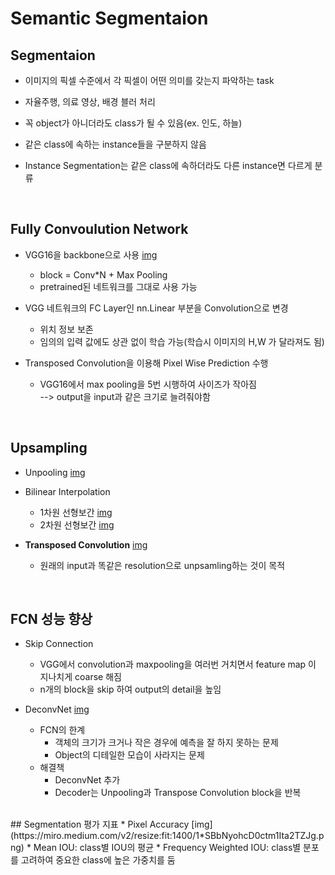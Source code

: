 # __Semantic Segmentaion__

## __Segmentaion__
 * 이미지의 픽셀 수준에서 각 픽셀이 어떤 의미를 갖는지 파악하는 task     
 * 자율주행, 의료 영상, 배경 블러 처리
 * 꼭 object가 아니더라도 class가 될 수 있음(ex. 인도, 하늘)     
 * 같은 class에 속하는 instance들을 구분하지 않음        
 * Instance Segmentation는 같은 class에 속하더라도 다른 instance면 다르게 분류       

    </br>

 ## __Fully Convoulution Network__ 
 * VGG16을 backbone으로 사용   [img](image.png)  
   * block = Conv*N + Max Pooling    
   * pretrained된 네트워크를 그대로 사용 가능   

 * VGG 네트워크의 FC Layer인 nn.Linear 부분을 Convolution으로 변경     
   * 위치 정보 보존
   * 임의의 입력 값에도 상관 없이 학습 가능(학습시 이미지의 H,W 가 달라져도 됨)       
      
 * Transposed Convolution을 이용해 Pixel Wise Prediction 수행
   * VGG16에서 max pooling을 5번 시행하여 사이즈가 작아짐   
     --> output을 input과 같은 크기로 늘려줘야함   
    
</br>

## __Upsampling__

* Unpooling [img](image-1.png)    

* Bilinear Interpolation
  * 1차원 선형보간 [img](image-2.png)  
  * 2차원 선형보간 [img](image-3.png)    

* __Transposed Convolution__  [img](https://docs-assets.developer.apple.com/published/42f58a063f/rendered2x-1591868569.png)
  * 원래의 input과 똑같은 resolution으로 unpsamling하는 것이 목적     

</br>   
   
## __FCN 성능 향상__
* Skip Connection  
  * VGG에서 convolution과 maxpooling을 여러번 거치면서 feature map 이 지나치게 coarse 해짐   
  * n개의 block을 skip 하여 output의 detail을 높임   



* DeconvNet [img](https://epos.myesr.org/posterimage/esr/ecr2020/154362/media/846024)
    * FCN의 한계   
      * 객체의 크기가 크거나 작은 경우에 예측을 잘 하지 못하는 문제
      * Object의 디테일한 모습이 사라지는 문제
    * 해결책 
      * DeconvNet 추가
      * Decoder는 Unpooling과 Transpose Convolution block을 반복    
</br>  
## Segmentation 평가 지표   
   * Pixel Accuracy [img](https://miro.medium.com/v2/resize:fit:1400/1*SBbNyohcD0ctm1Ita2TZJg.png)
   * Mean IOU: class별 IOU의 평균 
   * Frequency Weighted IOU: class별 분포를 고려하여 중요한 class에 높은 가중치를 둠   
   
     